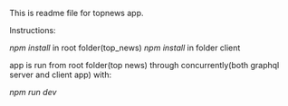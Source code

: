 This is readme file for topnews app.

Instructions:

_npm install_ in root folder(top_news)
_npm install_ in folder client

app is run from root folder(top news) through concurrently(both graphql server and client app) with:

_npm run dev_
